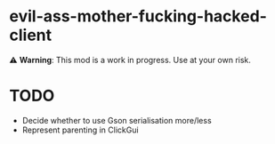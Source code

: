 # evil-ass-mother-fucking-hacked-client

⚠️ **Warning**: This mod is a work in progress. Use at your own risk.

# TODO

- Decide whether to use Gson serialisation more/less
- Represent parenting in ClickGui
